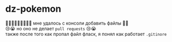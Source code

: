 # dz-pokemon
💃👯‍♂️💃👯‍♂️💃👯‍♂️ мне удалось с консоли добавить файлы 🥳🤩 <br>
😢😭 но оно не делает `pull requests` 😢😭 <br>
также после того как пропал файл фласк, я понял как работает `.gitinore`
